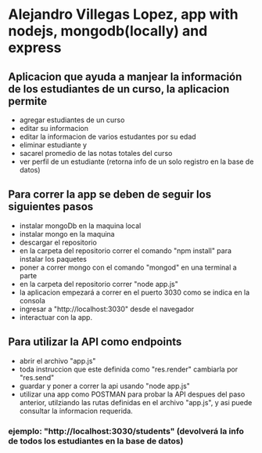 # Alejandro Villegas Lopez, app with nodejs, mongodb(locally) and express

## Aplicacion que ayuda a manjear la información de los estudiantes de un curso, la aplicacion permite
* agregar estudiantes de un curso
* editar su informacion
* editar la informacion de varios estudantes por su edad
* eliminar estudiante y 
* sacarel promedio de las notas totales del curso
* ver perfil de un estudiante (retorna info de un solo registro en la base de datos)

## Para correr la app se deben de seguir los siguientes pasos
* instalar mongoDb en la maquina local
* instalar mongo en la maquina
* descargar el repositorio
* en la carpeta del repositorio correr el comando "npm install" para instalar los paquetes
* poner a correr mongo con el comando "mongod" en una terminal a parte
* en la carpeta del repositorio correr "node app.js"
* la aplicacion empezará a correr en el puerto 3030 como se indica en la consola
* ingresar a "http://localhost:3030" desde el navegador
* interactuar con la app.

## Para utilizar la API como endpoints
* abrir el archivo "app.js"
* toda instruccion que este definida como "res.render" cambiarla por "res.send"
* guardar y poner a correr la api usando "node app.js"
* utilizar una app como POSTMAN para probar la API despues del paso anterior, utilziando las rutas definidas en el archivo "app.js", y asi puede consultar la informacion requerida.
### ejemplo: "http://localhost:3030/students" (devolverá la info de todos los estudiantes en la base de datos)